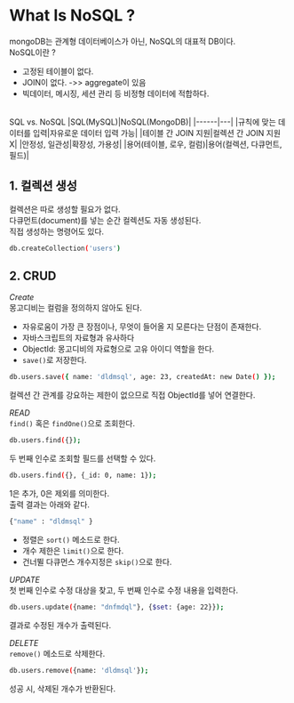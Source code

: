 # What Is NoSQL ?

mongoDB는 관계형 데이터베이스가 아닌, NoSQL의 대표적 DB이다. <br/>
NoSQL이란 ?
* 고정된 테이블이 없다.
* JOIN이 없다. 
->> aggregate이 있음
* 빅데이터, 메시징, 세션 관리 등 비정형 데이터에 적합하다.

<br/>
SQL vs. NoSQL
|SQL(MySQL)|NoSQL(MongoDB)|
|------|---|
|규칙에 맞는 데이터를 입력|자유로운 데이터 입력 가능|
|테이블 간 JOIN 지원|컬렉션 간 JOIN 지원 X|
|안정성, 일관성|확장성, 가용성|
|용어(테이블, 로우, 컬럼)|용어(컬렉션, 다큐먼트, 필드)|

## 1. 컬렉션 생성
컬렉션은 따로 생성할 필요가 없다. <br/>
다큐먼트(document)를 넣는 순간 컬렉션도 자동 생성된다. <br/>
직접 생성하는 명령어도 있다. <br/>
```` bash
db.createCollection('users')
````

## 2. CRUD
*Create* <br/>
몽고디비는 컬럼을 정의하지 않아도 된다.
* 자유로움이 가장 큰 장점이나, 무엇이 들어올 지 모른다는 단점이 존재한다.
* 자바스크립트의 자료형과 유사하다
* ObjectId: 몽고디비의 자료형으로 고유 아이디 역할을 한다.
* `save()`로 저장한다.
```` bash
db.users.save({ name: 'dldmsql', age: 23, createdAt: new Date() });
````

컬렉션 간 관계를 강요하는 제한이 없으므로 직접 ObjectId를 넣어 연결한다. <br/>

*READ* <br/>
`find()` 혹은 `findOne()`으로 조회한다. <br/>
```` bash
db.users.find({});
````

두 번째 인수로 조회할 필드를 선택할 수 있다. <br/>
```` bash
db.users.find({}, {_id: 0, name: 1});
````
1은 추가, 0은 제외를 의미한다. <br/>
출력 결과는 아래와 같다. <br/>
```` bash
{"name" : "dldmsql" }
````

* 정렬은 `sort()` 메소드로 한다.
* 개수 제한은 `limit()`으로 한다.
* 건너뛸 다큐먼스 개수지정은 `skip()`으로 한다.

*UPDATE* <br/>
첫 번째 인수로 수정 대상을 찾고, 두 번째 인수로 수정 내용을 입력한다. <br/>
```` bash
db.users.update({name: "dnfmdql"}, {$set: {age: 22}});
````
결과로 수정된 개수가 출력된다. <br/>

*DELETE* <br/>
`remove()` 메소드로 삭제한다.
```` bash
db.users.remove({name: 'dldmsql'});
````
성공 시, 삭제된 개수가 반환된다.